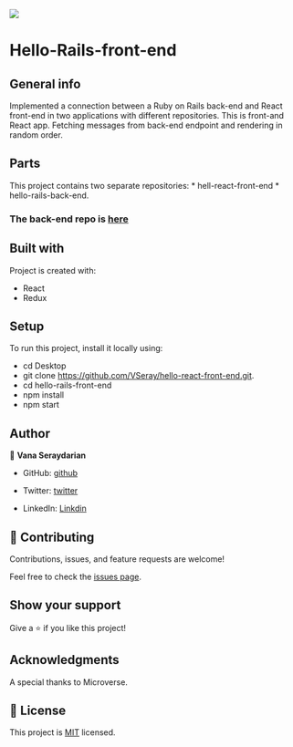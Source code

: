 ![](https://img.shields.io/badge/Microverse-blueviolet)

# Hello-Rails-front-end

 ## General info
  Implemented a connection between a Ruby on Rails back-end and React front-end in two applications with different repositories.
  This is front-and React app. Fetching  messages from back-end endpoint and rendering in random order.
 ## Parts
  This project contains two separate repositories:
    * hell-react-front-end
    * hello-rails-back-end.
 ### The back-end repo is [here](https://github.com/VSeray/hello-rails-back-end/pull/1)

 ## Built with
Project is created with:
 * React
 * Redux
 
## Setup
To run this project, install it locally using:
- cd Desktop
- git clone https://github.com/VSeray/hello-react-front-end.git.
- cd hello-rails-front-end
- npm install
- npm start

## Author

👤 **Vana Seraydarian**

- GitHub: [github](https://github.com/VSeray)

- Twitter: [twitter](https://twitter.com/home)

- LinkedIn: [Linkdin](https://www.linkedin.com/in/vana-seraydarian-936687191/?lipi=urn%3Ali%3Apage%3Ad_flagship3_feed%3BNyso4dw6Tz6UBL%2Fqkjvtvw%3D%3D)



## 🤝 Contributing

Contributions, issues, and feature requests are welcome!

Feel free to check the [issues page](https://github.com/VSeray/hello-react-front-end/issues).

## Show your support

Give a ⭐️ if you like this project!

## Acknowledgments

A special thanks to Microverse.

## 📝 License

This project is [MIT](https://github.com/microverseinc/readme-template/blob/master/MIT.md) licensed.

